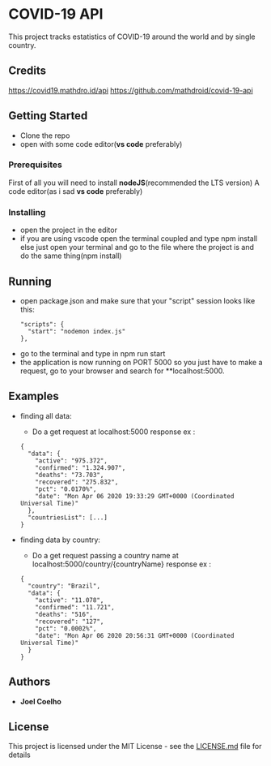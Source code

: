 # COVID-19 API

This project tracks estatistics of COVID-19 around the world and by single country.

## Credits
https://covid19.mathdro.id/api
https://github.com/mathdroid/covid-19-api

## Getting Started

- Clone the repo
- open with some code editor(**vs code** preferably)

### Prerequisites

First of all you will need to install **nodeJS**(recommended the LTS version)
A code editor(as i sad **vs code** preferably)

### Installing

- open the project in the editor
- if you are using vscode open the terminal coupled and type npm install
  else just open your terminal and go to the file where the project is and do the same thing(npm install)

## Running

- open package.json and make sure that your "script" session looks like this:   
  ```
  "scripts": {
    "start": "nodemon index.js"
  },
  ```
- go to the terminal and type in npm run start
- the application is now running on PORT 5000 so you just have to make a request, go to your browser and search for **localhost:5000.

## Examples

- finding all data: 
  - Do a get request at localhost:5000
  response ex : 
  ```
  {
    "data": {
      "active": "975.372",
      "confirmed": "1.324.907",
      "deaths": "73.703",
      "recovered": "275.832",
      "pct": "0.0170%", 
      "date": "Mon Apr 06 2020 19:33:29 GMT+0000 (Coordinated Universal Time)"
    },
    "countriesList": [...]
  }
  ```
  
- finding data by country:
  - Do a get request passing a country name at localhost:5000/country/{countryName}
  response ex :   
  ``` 
  {
    "country": "Brazil",
    "data": {
      "active": "11.078",
      "confirmed": "11.721",
      "deaths": "516",
      "recovered": "127",
      "pct": "0.0002%",
      "date": "Mon Apr 06 2020 20:56:31 GMT+0000 (Coordinated Universal Time)"
    } 
  }
  ```
 

## Authors

- **Joel Coelho**

## License

This project is licensed under the MIT License - see the [LICENSE.md](LICENSE.md) file for details

